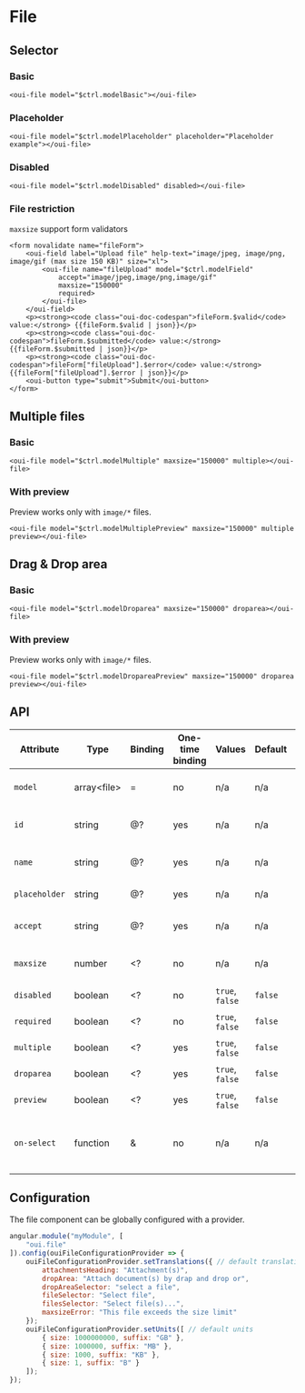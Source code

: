 # File

<component-status cx-design="complete" ux="rc"></component-status>

## Selector

### Basic

```html:preview
<oui-file model="$ctrl.modelBasic"></oui-file>
```

### Placeholder

```html:preview
<oui-file model="$ctrl.modelPlaceholder" placeholder="Placeholder example"></oui-file>
```

### Disabled

```html:preview
<oui-file model="$ctrl.modelDisabled" disabled></oui-file>
```

### File restriction

<oui-message type="info" dismissable="false">`maxsize` support form validators</oui-message>

```html:preview
<form novalidate name="fileForm">
    <oui-field label="Upload file" help-text="image/jpeg, image/png, image/gif (max size 150 KB)" size="xl">
        <oui-file name="fileUpload" model="$ctrl.modelField" 
            accept="image/jpeg,image/png,image/gif" 
            maxsize="150000" 
            required>
        </oui-file>
    </oui-field>
    <p><strong><code class="oui-doc-codespan">fileForm.$valid</code> value:</strong> {{fileForm.$valid | json}}</p>
    <p><strong><code class="oui-doc-codespan">fileForm.$submitted</code> value:</strong> {{fileForm.$submitted | json}}</p>
    <p><strong><code class="oui-doc-codespan">fileForm["fileUpload"].$error</code> value:</strong> {{fileForm["fileUpload"].$error | json}}</p>
    <oui-button type="submit">Submit</oui-button>
</form>
```

## Multiple files

### Basic

```html:preview
<oui-file model="$ctrl.modelMultiple" maxsize="150000" multiple></oui-file>
```

### With preview

<oui-message type="info" dismissable="false">Preview works only with `image/*` files.</oui-message>

```html:preview
<oui-file model="$ctrl.modelMultiplePreview" maxsize="150000" multiple preview></oui-file>
```

## Drag & Drop area

### Basic

```html:preview
<oui-file model="$ctrl.modelDroparea" maxsize="150000" droparea></oui-file>
```

### With preview

<oui-message type="info" dismissable="false">Preview works only with `image/*` files.</oui-message>

```html:preview
<oui-file model="$ctrl.modelDropareaPreview" maxsize="150000" droparea preview></oui-file>
```

## API

| Attribute         | Type              | Binding   | One-time binding  | Values            | Default   | Description
| ----              | ----              | ----      | ----              | ----              | ----      | ----
| `model`           | array&lt;file&gt; | =         | no                | n/a               | n/a       | model bound to component
| `id`              | string            | @?        | yes               | n/a               | n/a       | id attribute of form input
| `name`            | string            | @?        | yes               | n/a               | n/a       | name attribute of form input
| `placeholder`     | string            | @?        | yes               | n/a               | n/a       | placeholder text
| `accept`          | string            | @?        | yes               | n/a               | n/a       | accept attribute of file input
| `maxsize`         | number            | <?        | no                | n/a               | n/a       | maximum file size in byte
| `disabled`        | boolean           | <?        | no                | `true`, `false`   | `false`   | disabled flag
| `required`        | boolean           | <?        | no                | `true`, `false`   | `false`   | required flag
| `multiple`        | boolean           | <?        | yes               | `true`, `false`   | `false`   | multiple flag
| `droparea`        | boolean           | <?        | yes               | `true`, `false`   | `false`   | droparea flag
| `preview`         | boolean           | <?        | yes               | `true`, `false`   | `false`   | preview flag
| `on-select`       | function          | &         | no                | n/a               | n/a       | handler triggered when files are selected

## Configuration

The file component can be globally configured with a provider.

```js
angular.module("myModule", [
    "oui.file"
]).config(ouiFileConfigurationProvider => {
    ouiFileConfigurationProvider.setTranslations({ // default translations
        attachmentsHeading: "Attachment(s)",
        dropArea: "Attach document(s) by drap and drop or",
        dropAreaSelector: "select a file",
        fileSelector: "Select file",
        filesSelector: "Select file(s)...",
        maxsizeError: "This file exceeds the size limit"
    });
    ouiFileConfigurationProvider.setUnits([ // default units
        { size: 1000000000, suffix: "GB" },
        { size: 1000000, suffix: "MB" },
        { size: 1000, suffix: "KB" },
        { size: 1, suffix: "B" }
    ]);
});
```
